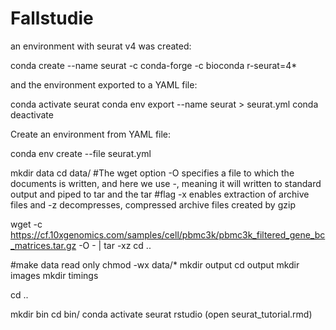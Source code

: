 # Fallstudie

an environment with seurat v4 was created:

conda create --name seurat -c conda-forge -c bioconda r-seurat=4*

and the environment exported to a YAML file:

conda activate seurat
conda env export --name seurat  > seurat.yml
conda deactivate



Create an environment from YAML file:

conda env create --file seurat.yml



mkdir data
cd data/
#The wget option -O specifies a file to which the documents is written, and here we use -, meaning it will written to standard output and piped to tar and the tar #flag -x enables extraction of archive files and -z decompresses, compressed archive files created by gzip

wget -c https://cf.10xgenomics.com/samples/cell/pbmc3k/pbmc3k_filtered_gene_bc_matrices.tar.gz -O - | tar -xz
cd ..

#make data read only
chmod -wx data/*
mkdir output
cd output
mkdir images 
mkdir timings

cd ..


mkdir bin
cd bin/
conda activate seurat
rstudio
(open seurat_tutorial.rmd)
